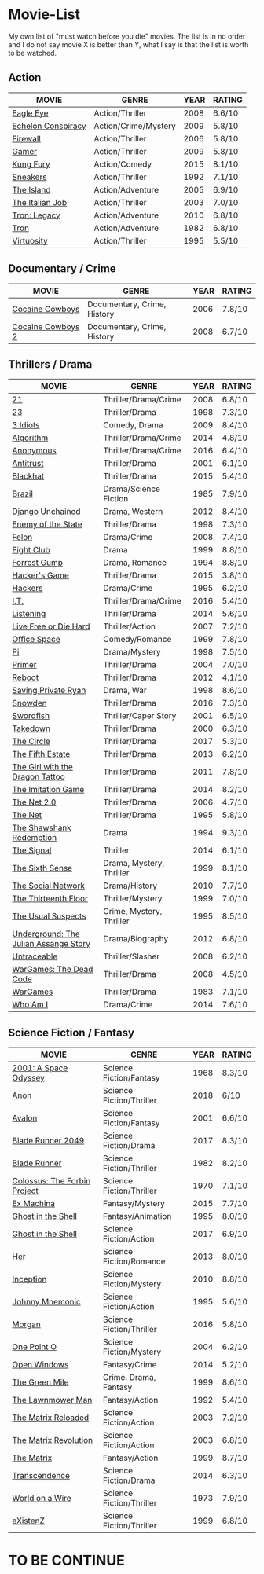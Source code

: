 # Movie-List

My own list of "must watch before you die" movies. The list is in no order and I do not say movie X is better than Y, what I say is that the list is worth to be watched.


## Action

| MOVIE                                                                                      | GENRE                       | YEAR | RATING |
|--------------------------------------------------------------------------------------------|-----------------------------|------|--------|
| [Eagle Eye](https://www.imdb.com/title/tt1059786/)                                         | Action/Thriller             | 2008 | 6.6/10 |
| [Echelon Conspiracy](https://www.imdb.com/title/tt1124039/)                                | Action/Crime/Mystery        | 2009 | 5.8/10 |
| [Firewall](https://www.imdb.com/title/tt0408345/)                                          | Action/Thriller             | 2006 | 5.8/10 |
| [Gamer](https://www.imdb.com/title/tt1034032/)                                             | Action/Thriller             | 2009 | 5.8/10 |
| [Kung Fury](https://www.imdb.com/title/tt3472226/)                                         | Action/Comedy               | 2015 | 8.1/10 |
| [Sneakers](https://www.imdb.com/title/tt0105435/)                                          | Action/Thriller             | 1992 | 7.1/10 |
| [The Island](https://www.imdb.com/title/tt0399201/)                                        | Action/Adventure            | 2005 | 6.9/10 |
| [The Italian Job](https://www.imdb.com/title/tt0317740/)                                   | Action/Thriller             | 2003 | 7.0/10 |
| [Tron: Legacy](https://www.imdb.com/title/tt1104001/)                                      | Action/Adventure            | 2010 | 6.8/10 |
| [Tron](https://www.imdb.com/title/tt0084827/)                                              | Action/Adventure            | 1982 | 6.8/10 |
| [Virtuosity](https://www.imdb.com/title/tt0114857/)                                        | Action/Thriller             | 1995 | 5.5/10 |


## Documentary / Crime

| MOVIE                                                                                      | GENRE                       | YEAR | RATING |
|--------------------------------------------------------------------------------------------|-----------------------------|------|--------|
| [Cocaine Cowboys](https://www.imdb.com/title/tt0380268/)                                   | Documentary, Crime, History | 2006 | 7.8/10 |
| [Cocaine Cowboys 2](https://www.imdb.com/title/tt1176726/)                                 | Documentary, Crime, History | 2008 | 6.7/10 |


## Thrillers / Drama

| MOVIE                                                                                      | GENRE                       | YEAR | RATING |
|--------------------------------------------------------------------------------------------|-----------------------------|------|--------|
| [21](https://www.imdb.com/title/tt0478087/)                                                | Thriller/Drama/Crime        | 2008 | 6.8/10 |
| [23](https://www.imdb.com/title/tt0126765/)                                                | Thriller/Drama              | 1998 | 7.3/10 |
| [3 Idiots](https://www.imdb.com/title/tt1187043/)                                          | Comedy, Drama               | 2009 | 8.4/10 |
| [Algorithm](https://www.imdb.com/title/tt3293462/)                                         | Thriller/Drama/Crime        | 2014 | 4.8/10 |
| [Anonymous](https://www.imdb.com/title/tt3173594/)                                         | Thriller/Drama/Crime        | 2016 | 6.4/10 |
| [Antitrust](https://www.imdb.com/title/tt0218817/)                                         | Thriller/Drama              | 2001 | 6.1/10 |
| [Blackhat](https://www.imdb.com/title/tt2717822/)                                          | Thriller/Drama              | 2015 | 5.4/10 |
| [Brazil](https://www.imdb.com/title/tt0088846/)                                            | Drama/Science Fiction       | 1985 | 7.9/10 |
| [Django Unchained](https://www.imdb.com/title/tt0114814/)                                  | Drama, Western              | 2012 | 8.4/10 |
| [Enemy of the State](https://www.imdb.com/title/tt0120660/)                                | Thriller/Drama              | 1998 | 7.3/10 |
| [Felon](https://www.imdb.com/title/tt1117385/)                                             | Drama/Crime                 | 2008 | 7.4/10 |
| [Fight Club](https://www.imdb.com/title/tt0137523/)                                        | Drama                       | 1999 | 8.8/10 |
| [Forrest Gump](https://www.imdb.com/title/tt0109830/)                                      | Drama, Romance              | 1994 | 8.8/10 |
| [Hacker's Game](https://www.imdb.com/title/tt3140724/)                                     | Thriller/Drama              | 2015 | 3.8/10 |
| [Hackers](https://www.imdb.com/title/tt0113243/)                                           | Drama/Crime                 | 1995 | 6.2/10 |
| [I.T.](https://www.imdb.com/title/tt2679552/)                                              | Thriller/Drama/Crime        | 2016 | 5.4/10 |
| [Listening](https://www.imdb.com/title/tt3153582/)                                         | Thriller/Drama              | 2014 | 5.6/10 | 
| [Live Free or Die Hard](https://www.imdb.com/title/tt0337978/)                             | Thriller/Action             | 2007 | 7.2/10 |
| [Office Space](https://www.imdb.com/title/tt0151804/)                                      | Comedy/Romance              | 1999 | 7.8/10 |
| [Pi](https://www.imdb.com/title/tt0138704/)                                                | Drama/Mystery               | 1998 | 7.5/10 |
| [Primer](https://www.imdb.com/title/tt0390384/)                                            | Thriller/Drama              | 2004 | 7.0/10 |
| [Reboot](https://www.imdb.com/title/tt2090594/)                                            | Thriller/Drama              | 2012 | 4.1/10 |
| [Saving Private Ryan](https://www.imdb.com/title/tt0120815/)                               | Drama, War                  | 1998 | 8.6/10 |
| [Snowden](https://www.imdb.com/title/tt3774114/)                                           | Thriller/Drama              | 2016 | 7.3/10 |
| [Swordfish](https://www.imdb.com/title/tt0244244/)                                         | Thriller/Caper Story        | 2001 | 6.5/10 |
| [Takedown](https://www.imdb.com/title/tt0159784/)                                          | Thriller/Drama              | 2000 | 6.3/10 |
| [The Circle](https://www.imdb.com/title/tt4287320/)                                        | Thriller/Drama              | 2017 | 5.3/10 |
| [The Fifth Estate](https://www.imdb.com/title/tt1837703/)                                  | Thriller/Drama              | 2013 | 6.2/10 |
| [The Girl with the Dragon Tattoo](https://www.imdb.com/title/tt1568346/)                   | Thriller/Drama              | 2011 | 7.8/10 |
| [The Imitation Game](https://www.imdb.com/title/tt2084970/)                                | Thriller/Drama              | 2014 | 8.2/10 |
| [The Net 2.0](https://www.imdb.com/title/tt0449077/)                                       | Thriller/Drama              | 2006 | 4.7/10 |
| [The Net](https://www.imdb.com/title/tt0113957/)                                           | Thriller/Drama              | 1995 | 5.8/10 |
| [The Shawshank Redemption](https://www.imdb.com/title/tt0111161/)                          | Drama                       | 1994 | 9.3/10 |
| [The Signal](https://www.imdb.com/title/tt2910814/)                                        | Thriller                    | 2014 | 6.1/10 |
| [The Sixth Sense](https://www.imdb.com/title/tt0167404/)                                   | Drama, Mystery, Thriller    | 1999 | 8.1/10 |
| [The Social Network](https://www.imdb.com/title/tt1285016/)                                | Drama/History               | 2010 | 7.7/10 |
| [The Thirteenth Floor](https://www.imdb.com/title/tt0139809/)                              | Thriller/Mystery            | 1999 | 7.0/10 |
| [The Usual Suspects](https://www.imdb.com/title/tt0114814/)                                | Crime, Mystery, Thriller    | 1995 | 8.5/10 |
| [Underground: The Julian Assange Story](https://www.imdb.com/title/tt2357453/)             | Drama/Biography             | 2012 | 6.8/10 |
| [Untraceable](https://www.imdb.com/title/tt0880578/)                                       | Thriller/Slasher            | 2008 | 6.2/10 |
| [WarGames: The Dead Code](https://www.imdb.com/title/tt0865957/)                           | Thriller/Drama              | 2008 | 4.5/10 |
| [WarGames](https://www.imdb.com/title/tt0086567/)                                          | Thriller/Drama              | 1983 | 7.1/10 |
| [Who Am I](https://www.imdb.com/title/tt3042408/)                                          | Drama/Crime                 | 2014 | 7.6/10 |


## Science Fiction / Fantasy

| MOVIE                                                                                      | GENRE                       | YEAR | RATING |
|--------------------------------------------------------------------------------------------|-----------------------------|------|--------|
| [2001: A Space Odyssey](https://www.imdb.com/title/tt0062622/)                             | Science Fiction/Fantasy     | 1968 | 8.3/10 |
| [Anon](https://www.imdb.com/title/tt5397194/)                                              | Science Fiction/Thriller    | 2018 | 6/10   |
| [Avalon](https://www.imdb.com/title/tt0267287/)                                            | Science Fiction/Fantasy     | 2001 | 6.6/10 |
| [Blade Runner 2049](https://www.imdb.com/title/tt1856101/)                                 | Science Fiction/Drama       | 2017 | 8.3/10 |
| [Blade Runner](https://www.imdb.com/title/tt0083658/)                                      | Science Fiction/Thriller    | 1982 | 8.2/10 |
| [Colossus: The Forbin Project](https://www.imdb.com/title/tt0064177/)                      | Science Fiction/Thriller    | 1970 | 7.1/10 |
| [Ex Machina](https://www.imdb.com/title/tt0470752/)                                        | Fantasy/Mystery             | 2015 | 7.7/10 |
| [Ghost in the Shell](https://www.imdb.com/title/tt0113568/)                                | Fantasy/Animation           | 1995 | 8.0/10 |
| [Ghost in the Shell](https://www.imdb.com/title/tt1219827/)                                | Science Fiction/Action      | 2017 | 6.9/10 |
| [Her](https://www.imdb.com/title/tt1798709/)                                               | Science Fiction/Romance     | 2013 | 8.0/10 |
| [Inception](https://www.imdb.com/title/tt1375666/)                                         | Science Fiction/Mystery     | 2010 | 8.8/10 |
| [Johnny Mnemonic](https://www.imdb.com/title/tt0113481/)                                   | Science Fiction/Action      | 1995 | 5.6/10 |
| [Morgan](https://www.imdb.com/title/tt4520364/)                                            | Science Fiction/Thriller    | 2016 | 5.8/10 |
| [One Point O](https://www.imdb.com/title/tt0317042/)                                       | Science Fiction/Mystery     | 2004 | 6.2/10 |
| [Open Windows](https://www.imdb.com/title/tt2409818/)                                      | Fantasy/Crime               | 2014 | 5.2/10 |
| [The Green Mile](https://www.imdb.com/title/tt0120689/)                                    | Crime, Drama, Fantasy       | 1999 | 8.6/10 |
| [The Lawnmower Man](https://www.imdb.com/title/tt0104692/)                                 | Fantasy/Action              | 1992 | 5.4/10 |
| [The Matrix Reloaded](https://www.imdb.com/title/tt0234215/)                               | Science Fiction/Action      | 2003 | 7.2/10 |
| [The Matrix Revolution](https://www.imdb.com/title/tt0242653/)                             | Science Fiction/Action      | 2003 | 6.8/10 |
| [The Matrix](https://www.imdb.com/title/tt0133093/)                                        | Fantasy/Action              | 1999 | 8.7/10 |
| [Transcendence](https://www.imdb.com/title/tt2209764/)                                     | Science Fiction/Drama       | 2014 | 6.3/10 |
| [World on a Wire](https://www.imdb.com/title/tt0070904/)                                   | Science Fiction/Thriller    | 1973 | 7.9/10 |
| [eXistenZ](https://www.imdb.com/title/tt0120907/)                                          | Science Fiction/Thriller    | 1999 | 6.8/10 |



# TO BE CONTINUE
